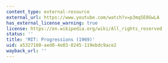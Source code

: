 ```yaml
---
content_type: external-resource
external_url: https://www.youtube.com/watch?v=p3mq5E0GwLA
has_external_license_warning: true
license: https://en.wikipedia.org/wiki/All_rights_reserved
status: ''
title: 'MIT: Progressions (1969)'
uid: a5327180-aed0-4e03-8245-119ebdc9ace2
wayback_url: ''
---
```

